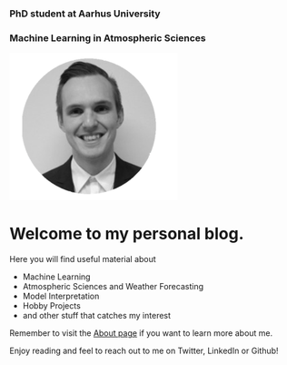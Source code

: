 ### PhD student at Aarhus University  
### Machine Learning in Atmospheric Sciences 
![profilepic](images/Picture1.png)

# Welcome to my personal blog. 

Here you will find useful material about
- Machine Learning
- Atmospheric Sciences and Weather Forecasting
- Model Interpretation
- Hobby Projects
- and other stuff that catches my interest


Remember to visit the [About page](https://holmdk.github.io/about.html) if you want to learn more about me.

Enjoy reading and feel to reach out to me on Twitter, LinkedIn or Github!
